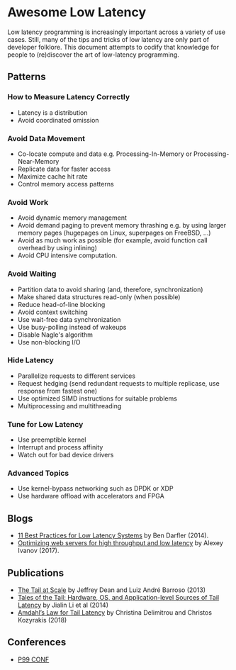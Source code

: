 # Awesome Low Latency

Low latency programming is increasingly important across a variety of use cases. Still, many of the tips and tricks of low latency are only part of developer folklore.
This document attempts to codify that knowledge for people to (re)discover the art of low-latency programming.

## Patterns

### How to Measure Latency Correctly

* Latency is a distribution
* Avoid coordinated omission

### Avoid Data Movement

* Co-locate compute and data e.g. Processing-In-Memory or Processing-Near-Memory
* Replicate data for faster access
* Maximize cache hit rate
* Control memory access patterns

### Avoid Work

* Avoid dynamic memory management
* Avoid demand paging to prevent memory thrashing e.g. by using larger memory pages (hugepages on Linux, superpages on FreeBSD, ...)
* Avoid as much work as possible (for example, avoid function call overhead by using inlining)
* Avoid CPU intensive computation.

### Avoid Waiting

* Partition data to avoid sharing (and, therefore, synchronization)
* Make shared data structures read-only (when possible)
* Reduce head-of-line blocking
* Avoid context switching
* Use wait-free data synchronization
* Use busy-polling instead of wakeups
* Disable Nagle's algorithm
* Use non-blocking I/O

### Hide Latency

* Parallelize requests to different services
* Request hedging (send redundant requests to multiple replicase, use response from fastest one)
* Use optimized SIMD instructions for suitable problems
* Multiprocessing and multithreading

### Tune for Low Latency

* Use preemptible kernel
* Interrupt and process affinity
* Watch out for bad device drivers

### Advanced Topics

* Use kernel-bypass networking such as DPDK or XDP
* Use hardware offload with accelerators and FPGA

## Blogs

* [11 Best Practices for Low Latency Systems](https://bdarfler.medium.com/11-best-practices-for-low-latency-systems-a00fc6e0dfda) by Ben Darfler (2014).
* [Optimizing web servers for high throughput and low latency](https://dropbox.tech/infrastructure/optimizing-web-servers-for-high-throughput-and-low-latency) by Alexey Ivanov (2017).

## Publications

* [The Tail at Scale](https://cacm.acm.org/magazines/2013/2/160173-the-tail-at-scale/fulltext) by Jeffrey Dean and Luiz André Barroso (2013)
* [Tales of the Tail: Hardware, OS, and Application-level Sources of Tail Latency](https://drkp.net/papers/latency-socc14.pdf) by Jialin Li et al (2014)
* [Amdahl’s Law for Tail Latency](https://www.csl.cornell.edu/~delimitrou/papers/2018.cacm.amdahlsTail.pdf) by Christina Delimitrou and Christos Kozyrakis (2018)

## Conferences

* [P99 CONF](https://www.p99conf.io)
